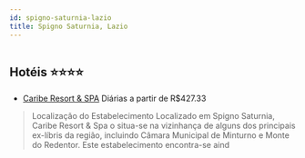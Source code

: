 ```yaml
---
id: spigno-saturnia-lazio
title: Spigno Saturnia, Lazio
---
```


<center><img src="https://i.travelapi.com/hotels/20000000/19200000/19193400/19193365/0dc9fa1f_b.jpg" alt="" /></center>


## Hotéis ⭐️⭐️⭐️⭐️

-    [Caribe Resort & SPA](https://www.hurb.com/aud/https://www.hurb.com/hoteis/spigno-saturnia/caribe-resort-spa-JNP-JP408013?cmp=18055) Diárias a partir de R$427.33
   > Localização do Estabelecimento Localizado em Spigno Saturnia, Caribe Resort &amp; Spa o situa-se na vizinhança de alguns dos principais ex-líbris da região, incluindo Câmara Municipal de Minturno e Monte do Redentor.  Este estabelecimento encontra-se aind
